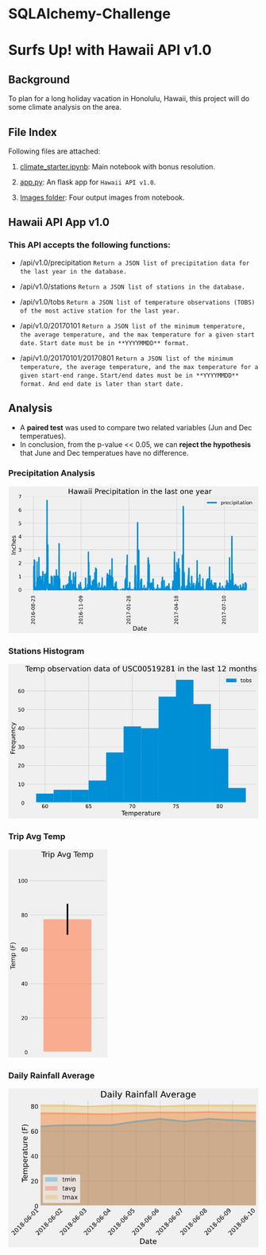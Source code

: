 # SQLAlchemy-Challenge

# Surfs Up! with Hawaii API v1.0

## Background

To plan for a long holiday vacation in Honolulu, Hawaii, this project will do some climate analysis on the area.

## File Index

Following files are attached:

1. <a href="https://github.com/kk-deng/SQLAlchemy-Challenge/blob/main/climate_starter.ipynb">climate_starter.ipynb</a>: Main notebook with bonus resolution.

2. <a href="https://github.com/kk-deng/SQLAlchemy-Challenge/blob/main/app.py">app.py</a>: An flask app for ``Hawaii API v1.0``.

3. <a href="https://github.com/kk-deng/SQLAlchemy-Challenge/tree/main/Images">Images folder</a>: Four output images from notebook.

## Hawaii API App v1.0
### This API accepts the following functions:
* /api/v1.0/precipitation
   ``Return a JSON list of precipitation data for the last year in the database.``

* /api/v1.0/stations
  ``Return a JSON list of stations in the database.``

* /api/v1.0/tobs
  ``Return a JSON list of temperature observations (TOBS) of the most active station for the last year.``

* /api/v1.0/20170101
  ``Return a JSON list of the minimum temperature, the average temperature, and the max temperature for a given start date.``
  ``Start date must be in **YYYYMMDD** format.``

* /api/v1.0/20170101/20170801
  ``Return a JSON list of the minimum temperature, the average temperature, and the max temperature for a given start-end range.``
  ``Start/end dates must be in **YYYYMMDD** format. And end date is later than start date.``

## Analysis

* A **paired test** was used to compare two related variables (Jun and Dec temperatues).
* In conclusion, from the p-value << 0.05, we can **reject the hypothesis** that June and Dec temperatues have no difference.

### Precipitation Analysis
<img width=800 src="https://github.com/kk-deng/SQLAlchemy-Challenge/blob/main/Images/1.%20precipitation.png">

### Stations Histogram
<img width=800 src="https://github.com/kk-deng/SQLAlchemy-Challenge/blob/main/Images/2.%20station.png">

### Trip Avg Temp
<img width=200 src="https://github.com/kk-deng/SQLAlchemy-Challenge/blob/main/Images/3.%20trip%20avg%20temp.png">

### Daily Rainfall Average
<img width=800 src="https://github.com/kk-deng/SQLAlchemy-Challenge/blob/main/Images/4.%20daily%20rainfall%20avg.png">

